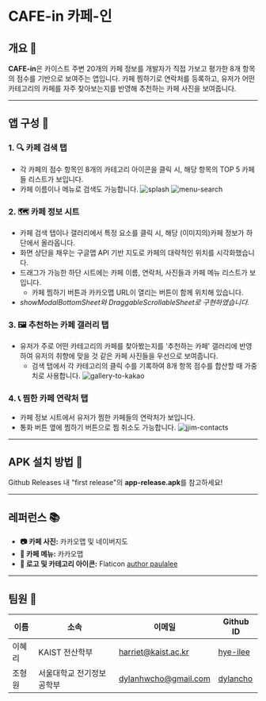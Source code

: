 
# CAFE-in 카페-인

## 개요 📝
**CAFE-in**은 카이스트 주변 20개의 카페 정보를 개발자가 직접 가보고 평가한 8개 항목의 점수를 기반으로 보여주는 앱입니다.
카페 찜하기로 연락처를 등록하고, 유저가 어떤 카테고리의 카페를 자주 찾아보는지를 반영해 추천하는 카페 사진을 보여줍니다.

---

## 앱 구성 📱

### 1. **🔍 카페 검색 탭**
- 각 카페의 점수 항목인 8개의 카테고리 아이콘을 클릭 시, 해당 항목의 TOP 5 카페들 리스트가 보입니다.
- 카페 이름이나 메뉴로 검색도 가능합니다.
  ![splash](https://github.com/user-attachments/assets/cd503542-f7f6-4d6d-8d91-0af9dc6734e5)
  ![menu-search](https://github.com/user-attachments/assets/d5705d04-67a9-4c48-9f72-a5b045a95f1a)

### 2. **🗺️ 카페 정보 시트**
- 카페 검색 탭이나 갤러리에서 특정 요소를 클릭 시, 해당 (이미지의)카페 정보가 하단에서 올라옵니다.
- 화면 상단을 채우는 구글맵 API 기반 지도로 카페의 대략적인 위치를 시각화했습니다.
- 드래그가 가능한 하단 시트에는 카페 이름, 연락처, 사진들과 카페 메뉴 리스트가 보입니다.
  - 카페 찜하기 버튼과 카카오맵 URL이 열리는 버튼이 함께 위치해 있습니다.
- *showModalBottomSheet와 DraggableScrollableSheet로 구현하였습니다.*

### 3. **🖼️ 추천하는 카페 갤러리 탭**
- 유저가 주로 어떤 카테고리의 카페를 찾아봤는지를 '추천하는 카페' 갤러리에 반영하여 유저의 취향에 맞을 것 같은 카페 사진들을 우선으로 보여줍니다.
  - 검색 탭에서 각 카테고리의 클릭 수를 기록하여 8개 항목 점수를 합산할 때 가중치로 사용합니다.
    ![gallery-to-kakao](https://github.com/user-attachments/assets/ce42f80a-e4bb-4d2d-8821-40736f94dfd5)

### 4. **📞 찜한 카페 연락처 탭**
- 카페 정보 시트에서 유저가 찜한 카페들의 연락처가 보입니다.
- 통화 버튼 옆에 찜하기 버튼으로 찜 취소도 가능합니다.
  ![jjim-contacts](https://github.com/user-attachments/assets/7e3fc6b9-a3e4-4604-be23-4ca9f163044f)

---

## APK 설치 방법 🚀
Github Releases 내 "first release"의 **app-release.apk**를 참고하세요!

---

## 레퍼런스 📚
- **📷 카페 사진:** 카카오맵 및 네이버지도
- **🍴 카페 메뉴:** 카카오맵
- **🎨 로고 및 카테고리 아이콘:** Flaticon [author paulalee](https://www.flaticon.com/kr/authors/paulalee)
---

## 팀원 👥

| 이름   | 소속             | 이메일                  | Github ID                               | 
|------|----------------|----------------------|-----------------------------------------|
| 이혜리  | KAIST 전산학부     | harriet@kaist.ac.kr  | [hye-ilee](https://github.com/hye-ilee) | 
| 조형원  | 서울대학교 전기정보공학부  | dylanhwcho@gmail.com | [dylancho](https://github.com/dylancho) | 

<br>
